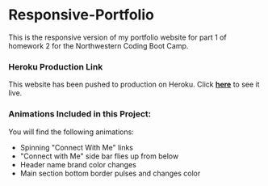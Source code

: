# Responsive-Portfolio
This is the responsive version of my portfolio website for part 1 of homework 2 for the Northwestern Coding Boot Camp.

### Heroku Production Link
This website has been pushed to production on Heroku. Click [**here**](https://hidden-atoll-48154.herokuapp.com/) to see it live.

### Animations Included in this Project:
You will find the following animations:
* Spinning "Connect With Me" links
* "Connect with Me" side bar flies up from below
* Header name brand color changes
* Main section bottom border pulses and changes color
